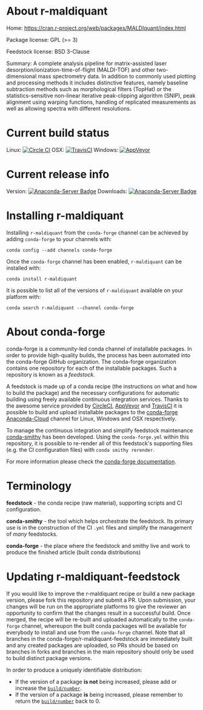 About r-maldiquant
==================

Home: https://cran.r-project.org/web/packages/MALDIquant/index.html

Package license: GPL (>= 3)

Feedstock license: BSD 3-Clause

Summary: A complete analysis pipeline for matrix-assisted laser desorption/ionization-time-of-flight (MALDI-TOF) and other two-dimensional mass spectrometry data. In addition to commonly used plotting and processing methods it includes distinctive features, namely baseline subtraction methods such as morphological filters (TopHat) or the statistics-sensitive non-linear iterative peak-clipping algorithm (SNIP), peak alignment using warping functions, handling of replicated measurements as well as allowing spectra with different resolutions.



Current build status
====================

Linux: [![Circle CI](https://circleci.com/gh/conda-forge/r-maldiquant-feedstock.svg?style=shield)](https://circleci.com/gh/conda-forge/r-maldiquant-feedstock)
OSX: [![TravisCI](https://travis-ci.org/conda-forge/r-maldiquant-feedstock.svg?branch=master)](https://travis-ci.org/conda-forge/r-maldiquant-feedstock)
Windows: [![AppVeyor](https://ci.appveyor.com/api/projects/status/github/conda-forge/r-maldiquant-feedstock?svg=True)](https://ci.appveyor.com/project/conda-forge/r-maldiquant-feedstock/branch/master)

Current release info
====================
Version: [![Anaconda-Server Badge](https://anaconda.org/conda-forge/r-maldiquant/badges/version.svg)](https://anaconda.org/conda-forge/r-maldiquant)
Downloads: [![Anaconda-Server Badge](https://anaconda.org/conda-forge/r-maldiquant/badges/downloads.svg)](https://anaconda.org/conda-forge/r-maldiquant)

Installing r-maldiquant
=======================

Installing `r-maldiquant` from the `conda-forge` channel can be achieved by adding `conda-forge` to your channels with:

```
conda config --add channels conda-forge
```

Once the `conda-forge` channel has been enabled, `r-maldiquant` can be installed with:

```
conda install r-maldiquant
```

It is possible to list all of the versions of `r-maldiquant` available on your platform with:

```
conda search r-maldiquant --channel conda-forge
```


About conda-forge
=================

conda-forge is a community-led conda channel of installable packages.
In order to provide high-quality builds, the process has been automated into the
conda-forge GitHub organization. The conda-forge organization contains one repository
for each of the installable packages. Such a repository is known as a *feedstock*.

A feedstock is made up of a conda recipe (the instructions on what and how to build
the package) and the necessary configurations for automatic building using freely
available continuous integration services. Thanks to the awesome service provided by
[CircleCI](https://circleci.com/), [AppVeyor](http://www.appveyor.com/)
and [TravisCI](https://travis-ci.org/) it is possible to build and upload installable
packages to the [conda-forge](https://anaconda.org/conda-forge)
[Anaconda-Cloud](http://docs.anaconda.org/) channel for Linux, Windows and OSX respectively.

To manage the continuous integration and simplify feedstock maintenance
[conda-smithy](http://github.com/conda-forge/conda-smithy) has been developed.
Using the ``conda-forge.yml`` within this repository, it is possible to re-render all of
this feedstock's supporting files (e.g. the CI configuration files) with ``conda smithy rerender``.

For more information please check the [conda-forge documentation](https://conda-forge.org/docs/).

Terminology
===========

**feedstock** - the conda recipe (raw material), supporting scripts and CI configuration.

**conda-smithy** - the tool which helps orchestrate the feedstock.
                   Its primary use is in the construction of the CI ``.yml`` files
                   and simplify the management of *many* feedstocks.

**conda-forge** - the place where the feedstock and smithy live and work to
                  produce the finished article (built conda distributions)


Updating r-maldiquant-feedstock
===============================

If you would like to improve the r-maldiquant recipe or build a new
package version, please fork this repository and submit a PR. Upon submission,
your changes will be run on the appropriate platforms to give the reviewer an
opportunity to confirm that the changes result in a successful build. Once
merged, the recipe will be re-built and uploaded automatically to the
`conda-forge` channel, whereupon the built conda packages will be available for
everybody to install and use from the `conda-forge` channel.
Note that all branches in the conda-forge/r-maldiquant-feedstock are
immediately built and any created packages are uploaded, so PRs should be based
on branches in forks and branches in the main repository should only be used to
build distinct package versions.

In order to produce a uniquely identifiable distribution:
 * If the version of a package **is not** being increased, please add or increase
   the [``build/number``](http://conda.pydata.org/docs/building/meta-yaml.html#build-number-and-string).
 * If the version of a package **is** being increased, please remember to return
   the [``build/number``](http://conda.pydata.org/docs/building/meta-yaml.html#build-number-and-string)
   back to 0.